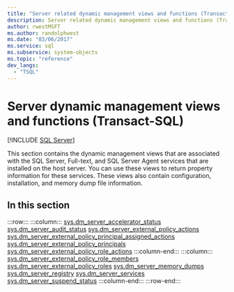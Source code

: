 ```yaml
---
title: "Server related dynamic management views and functions (Transact-SQL)"
description: Server related dynamic management views and functions (Transact-SQL)
author: rwestMSFT
ms.author: randolphwest
ms.date: "03/06/2017"
ms.service: sql
ms.subservice: system-objects
ms.topic: "reference"
dev_langs:
  - "TSQL"
---
```

# Server dynamic management views and functions (Transact-SQL)
[!INCLUDE [SQL Server](../../includes/applies-to-version/sqlserver.md)]

  This section contains the dynamic management views that are associated with the SQL Server, Full-text, and SQL Server Agent services that are installed on the host server. You can use these views to return property information for these services. These views also contain configuration, installation, and memory dump file information.  
  
## In this section  

:::row:::
    :::column:::
        [sys.dm_server_accelerator_status](sys-dm-server-accelerator-status-transact-sql.md)
        [sys.dm_server_audit_status](sys-dm-server-audit-status-transact-sql.md)
        [sys.dm_server_external_policy_actions](sys-dm-server-external-policy-actions-transact-sql.md)
        [sys.dm_server_external_policy_principal_assigned_actions](sys-dm-server-external-policy-principal-assigned-actions-transact-sql.md)
        [sys.dm_server_external_policy_principals](sys-dm-server-external-policy-principals-transact-sql.md)
        [sys.dm_server_external_policy_role_actions](sys-dm-server-external-policy-role-actions-transact-sql.md)
    :::column-end:::
    :::column:::
        [sys.dm_server_external_policy_role_members](sys-dm-server-external-policy-role-members-transact-sql.md)
        [sys.dm_server_external_policy_roles](sys-dm-server-external-policy-roles-transact-sql.md)
        [sys.dm_server_memory_dumps](../../relational-databases/system-dynamic-management-views/sys-dm-server-memory-dumps-transact-sql.md)
        [sys.dm_server_registry](../../relational-databases/system-dynamic-management-views/sys-dm-server-registry-transact-sql.md)
        [sys.dm_server_services](../../relational-databases/system-dynamic-management-views/sys-dm-server-services-transact-sql.md)
        [sys.dm_server_suspend_status](sys-dm-server-suspend-status.md)
    :::column-end:::
:::row-end:::
